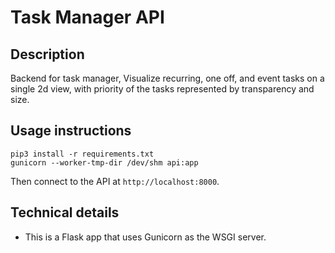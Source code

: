 # Task Manager API

## Description
Backend for task manager, Visualize recurring, one off, and event tasks on a single 2d view, with priority of the tasks represented by transparency and size.

## Usage instructions
```shell
pip3 install -r requirements.txt
gunicorn --worker-tmp-dir /dev/shm api:app
```
Then connect to the API at `http://localhost:8000`.

## Technical details
* This is a Flask app that uses Gunicorn as the WSGI server.